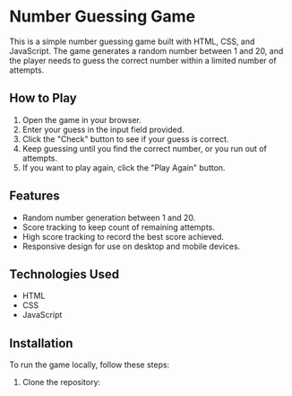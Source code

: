 # Number Guessing Game

This is a simple number guessing game built with HTML, CSS, and JavaScript. The game generates a random number between 1 and 20, and the player needs to guess the correct number within a limited number of attempts.


## How to Play

1. Open the game in your browser.
2. Enter your guess in the input field provided.
3. Click the "Check" button to see if your guess is correct.
4. Keep guessing until you find the correct number, or you run out of attempts.
5. If you want to play again, click the "Play Again" button.

## Features

- Random number generation between 1 and 20.
- Score tracking to keep count of remaining attempts.
- High score tracking to record the best score achieved.
- Responsive design for use on desktop and mobile devices.

## Technologies Used

- HTML
- CSS
- JavaScript

## Installation

To run the game locally, follow these steps:

1. Clone the repository:
